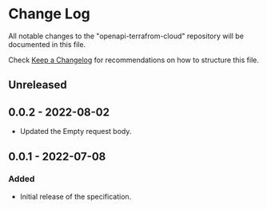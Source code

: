 # Change Log

All notable changes to the "openapi-terrafrom-cloud" repository will be documented in this file.

Check [Keep a Changelog](http://keepachangelog.com/) for recommendations on how to structure this file.

## Unreleased

## 0.0.2 - 2022-08-02

- Updated the Empty request body.

## 0.0.1 - 2022-07-08

### Added

- Initial release of the specification.

